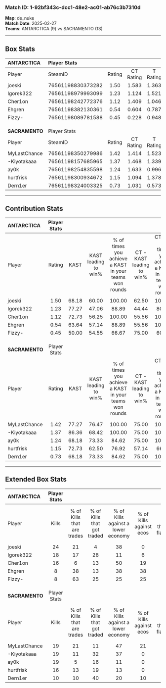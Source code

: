 ### Match ID: 1-92bf343c-dcc1-48e2-ac01-ab76c3b7310d  
**Map**: de_nuke  
**Match Date**: 2025-02-27  
**Teams**: ANTARCTICA (9) vs SACRAMENTO (13)  

---  

## Box Stats  

| **ANTARCTICA** | Player Stats      |        |           |          |       |       |       |         |        |      |     |
| :- | :- | :-: | :-: | :-: | :-: | :-: | :-: | :-: | :-: | :-: | :-: |
| Player         | SteamID           | Rating | CT Rating | T Rating | KAST  |  ADR  | Kills | Assists | Deaths | K/D  | HS% |
| joeski         | 76561198830373282 |  1.50  |   1.583   |  1.363   | 68.18 | 87.2  |  24   |    1    |   12   | 2.00 | 45  |
| Igorek322      | 76561198979993099 |  1.23  |   1.124   |  1.521   | 77.27 | 102.5 |  18   |    7    |   19   | 0.95 | 55  |
| Cher1on        | 76561198242772376 |  1.12  |   1.409   |  1.046   | 72.73 | 89.6  |  16   |    6    |   17   | 0.94 | 43  |
| Ehgren         | 76561198382130361 |  0.54  |   0.604   |  0.787   | 63.64 | 34.0  |   8   |    1    |   17   | 0.47 | 37  |
| Fizzy-         | 76561198089781588 |  0.45  |   0.228   |  0.948   | 50.00 | 44.1  |   8   |    2    |   18   | 0.44 | 50  |
|                |                   |        |           |          |       |       |       |         |        |      |     |
|                |                   |        |           |          |       |       |       |         |        |      |     |
|                |                   |        |           |          |       |       |       |         |        |      |     |
| **SACRAMENTO** | Player Stats      |        |           |          |       |       |       |         |        |      |     |
| Player         | SteamID           | Rating | CT Rating | T Rating | KAST  |  ADR  | Kills | Assists | Deaths | K/D  | HS% |
| MyLastChance   | 76561198350279986 |  1.42  |   1.414   |  1.523   | 77.27 | 108.6 |  19   |    4    |   13   | 1.46 | 36  |
| -Kiyotakaaa    | 76561198157685965 |  1.37  |   1.468   |  1.339   | 86.36 | 81.8  |  19   |    8    |   15   | 1.27 | 57  |
| ay0k           | 76561198254835598 |  1.24  |   1.633   |  0.996   | 68.18 | 81.5  |  19   |    2    |   14   | 1.36 | 78  |
| hurtfrisk      | 76561198300934672 |  1.15  |   1.094   |  1.378   | 72.73 | 87.1  |  16   |    3    |   15   | 1.07 | 50  |
| Dern1er        | 76561198324003325 |  0.73  |   1.031   |  0.573   | 68.18 | 51.7  |  10   |    6    |   17   | 0.59 | 60  |
---  

## Contribution Stats  

| **ANTARCTICA** | Player Stats |       |                      |                                                        |                           |                                                             |                          |                                                            |
| :- | :-: | :-: | :-: | :-: | :-: | :-: | :-: | :-: |
| Player         |    Rating    | KAST  | KAST leading to win% | % of times you achieve a KAST in your teams won rounds | CT - KAST leading to win% | CT - % of times you achieve a KAST in your teams won rounds | T - KAST leading to win% | T - % of times you achieve a KAST in your teams won rounds |
| joeski         |     1.50     | 68.18 |        60.00         |                         100.00                         |           62.50           |                           100.00                            |          57.14           |                           100.00                           |
| Igorek322      |     1.23     | 77.27 |        47.06         |                         88.89                          |           44.44           |                            80.00                            |          50.00           |                           100.00                           |
| Cher1on        |     1.12     | 72.73 |        56.25         |                         100.00                         |           55.56           |                           100.00                            |          57.14           |                           100.00                           |
| Ehgren         |     0.54     | 63.64 |        57.14         |                         88.89                          |           55.56           |                           100.00                            |          60.00           |                           75.00                            |
| Fizzy-         |     0.45     | 50.00 |        54.55         |                         66.67                          |           75.00           |                            60.00                            |          42.86           |                           75.00                            |
|                |              |       |                      |                                                        |                           |                                                             |                          |                                                            |
|                |              |       |                      |                                                        |                           |                                                             |                          |                                                            |
|                |              |       |                      |                                                        |                           |                                                             |                          |                                                            |
| **SACRAMENTO** | Player Stats |       |                      |                                                        |                           |                                                             |                          |                                                            |
| Player         |    Rating    | KAST  | KAST leading to win% | % of times you achieve a KAST in your teams won rounds | CT - KAST leading to win% | CT - % of times you achieve a KAST in your teams won rounds | T - KAST leading to win% | T - % of times you achieve a KAST in your teams won rounds |
| MyLastChance   |     1.42     | 77.27 |        76.47         |                         100.00                         |           75.00           |                           100.00                            |          77.78           |                           100.00                           |
| -Kiyotakaaa    |     1.37     | 86.36 |        68.42         |                         100.00                         |           75.00           |                           100.00                            |          63.64           |                           100.00                           |
| ay0k           |     1.24     | 68.18 |        73.33         |                         84.62                          |           75.00           |                           100.00                            |          71.43           |                           71.43                            |
| hurtfrisk      |     1.15     | 72.73 |        62.50         |                         76.92                          |           57.14           |                            66.67                            |          66.67           |                           85.71                            |
| Dern1er        |     0.73     | 68.18 |        73.33         |                         84.62                          |           75.00           |                           100.00                            |          71.43           |                           71.43                            |
---  

## Extended Box Stats  

| **ANTARCTICA** | Player Stats |                            |                            |                                    |                         |                              |                                 |        |                             |                                     |                          |                               |                            |
| :- | :-: | :-: | :-: | :-: | :-: | :-: | :-: | :-: | :-: | :-: | :-: | :-: | :-: |
| Player         |    Kills     | % of Kills that are trades | % of Kills that got traded | % of Kills against a lower economy | % of Kills against ecos | % of Kills that are flawless | % of Kills that are close duels | Deaths | % of Deaths that get traded | % of Deaths against a lower economy | % of Deaths against ecos | % of Deaths that are flawless | % of Deaths that are close |
| joeski         |      24      |             21             |             4              |                 38                 |            0            |              71              |                8                |   12   |              0              |                  8                  |            8             |              83               |             0              |
| Igorek322      |      18      |             17             |             28             |                 11                 |            6            |              72              |                6                |   19   |             16              |                 16                  |            5             |              63               |             11             |
| Cher1on        |      16      |             6              |             13             |                 50                 |           19            |              56              |               19                |   17   |             29              |                 24                  |            12            |              47               |             12             |
| Ehgren         |      8       |             38             |             13             |                 38                 |           38            |              50              |                0                |   17   |             35              |                 12                  |            6             |              76               |             0              |
| Fizzy-         |      8       |             63             |             25             |                 25                 |           25            |              50              |                0                |   18   |             22              |                 17                  |            6             |              61               |             11             |
|                |              |                            |                            |                                    |                         |                              |                                 |        |                             |                                     |                          |                               |                            |
|                |              |                            |                            |                                    |                         |                              |                                 |        |                             |                                     |                          |                               |                            |
|                |              |                            |                            |                                    |                         |                              |                                 |        |                             |                                     |                          |                               |                            |
| **SACRAMENTO** | Player Stats |                            |                            |                                    |                         |                              |                                 |        |                             |                                     |                          |                               |                            |
| Player         |    Kills     | % of Kills that are trades | % of Kills that got traded | % of Kills against a lower economy | % of Kills against ecos | % of Kills that are flawless | % of Kills that are close duels | Deaths | % of Deaths that get traded | % of Deaths against a lower economy | % of Deaths against ecos | % of Deaths that are flawless | % of Deaths that are close |
| MyLastChance   |      19      |             21             |             11             |                 47                 |           21            |              63              |                5                |   13   |             15              |                 23                  |            0             |              54               |             15             |
| -Kiyotakaaa    |      19      |             11             |             32             |                 37                 |            0            |              68              |                5                |   15   |              7              |                 20                  |            0             |              60               |             13             |
| ay0k           |      19      |             5              |             16             |                 11                 |            0            |              58              |               11                |   14   |             14              |                 29                  |            0             |              71               |             0              |
| hurtfrisk      |      16      |             13             |             19             |                 13                 |            0            |              63              |                6                |   15   |             27              |                 20                  |            0             |              67               |             13             |
| Dern1er        |      10      |             10             |             40             |                 20                 |           10            |              70              |               10                |   17   |             12              |                 29                  |            6             |              65               |             0              |

